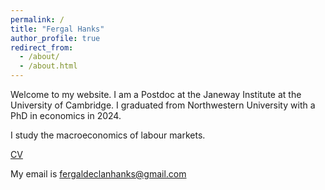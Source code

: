 ```yaml
---
permalink: /
title: "Fergal Hanks"
author_profile: true
redirect_from: 
  - /about/
  - /about.html
---
```


Welcome to my website. I am a Postdoc at the Janeway Institute at the University of Cambridge. I graduated from Northwestern University with a PhD in economics in 2024.

I study the macroeconomics of labour markets.


[CV](https://hanksf.github.io/files/Fergal_Hanks_CV.pdf)

My email is [fergaldeclanhanks@gmail.com](mailto:fergaldeclanhanks@gmail.com)
